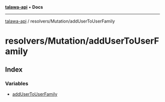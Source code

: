 [**talawa-api**](../../../README.md) • **Docs**

***

[talawa-api](../../../modules.md) / resolvers/Mutation/addUserToUserFamily

# resolvers/Mutation/addUserToUserFamily

## Index

### Variables

- [addUserToUserFamily](variables/addUserToUserFamily.md)
